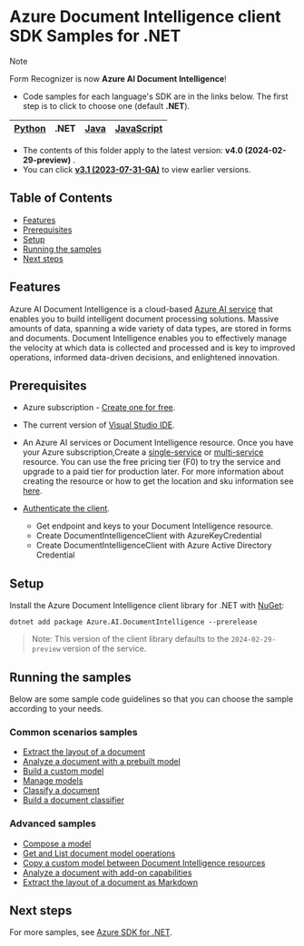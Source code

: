 # Azure Document Intelligence client SDK Samples for .NET
> [!NOTE]
> Form Recognizer is now **Azure AI Document Intelligence**!
- Code samples for each language's SDK are in the links below. The first step is to click to choose one (default **.NET**).

|[Python](../Python(v4.0))| .NET|[Java](../Java(v4.0))| [JavaScript](../JavaScript(v4.0))|
| --- | --- | --- | --- |

-  The contents of this folder apply to the latest version: **v4.0 (2024-02-29-preview)** . 
- You can click  **[v3.1 (2023-07-31-GA)](../../v3.1(2023-07-31-GA)/.NET(v3.1))**  to view earlier versions.
## **Table of Contents**

- [Features](#features)
- [Prerequisites](#prerequisites)
- [Setup](#setup)
- [Running the samples](#running-the-samples)
- [Next steps](#next-steps)

## **Features**
Azure AI Document Intelligence is a cloud-based [Azure AI service](https://learn.microsoft.com/en-us/azure/ai-services/?view=doc-intel-4.0.0) that enables you to build intelligent document processing solutions. Massive amounts of data, spanning a wide variety of data types, are stored in forms and documents. Document Intelligence enables you to effectively manage the velocity at which data is collected and processed and is key to improved operations, informed data-driven decisions, and enlightened innovation.

## **Prerequisites**
* Azure subscription - [Create one for free](https://azure.microsoft.com/free/ai-services/).
* The current version of [Visual Studio IDE](https://visualstudio.microsoft.com/vs/).

* An Azure AI services or Document Intelligence resource. Once you have your Azure subscription,Create a [single-service](https://aka.ms/single-service) or [multi-service](https://aka.ms/multi-service) resource. You can use the free pricing tier (F0) to try the service and upgrade to a paid tier for production later.
For more information about creating the resource or how to get the location and sku information see [here][cognitive_resource_cli].
* [Authenticate the client](https://github.com/Azure/azure-sdk-for-net/blob/main/sdk/documentintelligence/Azure.AI.DocumentIntelligence/README.md#authenticate-the-client).
  * Get endpoint and keys to your Document Intelligence resource.
  * Create DocumentIntelligenceClient with AzureKeyCredential
  * Create DocumentIntelligenceClient with Azure Active Directory Credential



## **Setup**

Install the Azure Document Intelligence client library for .NET with [NuGet][nuget]:

```dotnetcli
dotnet add package Azure.AI.DocumentIntelligence --prerelease
```
> Note: This version of the client library defaults to the `2024-02-29-preview` version of the service.


## **Running the samples**
Below are some sample code guidelines so that you can choose the sample according to your needs.


### Common scenarios samples
- [Extract the layout of a document](https://github.com/Azure/azure-sdk-for-net/tree/main/sdk/documentintelligence/Azure.AI.DocumentIntelligence/samples/Sample_ExtractLayout.md)
- [Analyze a document with a prebuilt model](https://github.com/Azure/azure-sdk-for-net/tree/main/sdk/documentintelligence/Azure.AI.DocumentIntelligence/samples/Sample_AnalyzeWithPrebuiltModel.md)
- [Build a custom model](https://github.com/Azure/azure-sdk-for-net/tree/main/sdk/documentintelligence/Azure.AI.DocumentIntelligence/samples/Sample_BuildCustomModel.md)
- [Manage models](https://github.com/Azure/azure-sdk-for-net/tree/main/sdk/documentintelligence/Azure.AI.DocumentIntelligence/samples/Sample_ManageModels.md)
- [Classify a document](https://github.com/Azure/azure-sdk-for-net/tree/main/sdk/documentintelligence/Azure.AI.DocumentIntelligence/samples/Sample_ClassifyDocument.md)
- [Build a document classifier](https://github.com/Azure/azure-sdk-for-net/tree/main/sdk/documentintelligence/Azure.AI.DocumentIntelligence/samples/Sample_BuildDocumentClassifier.md)

### Advanced samples
- [Compose a model](https://github.com/Azure/azure-sdk-for-net/tree/main/sdk/documentintelligence/Azure.AI.DocumentIntelligence/samples/Sample_ModelCompose.md)
- [Get and List document model operations](https://github.com/Azure/azure-sdk-for-net/tree/main/sdk/documentintelligence/Azure.AI.DocumentIntelligence/samples/Sample_GetAndListOperations.md)
- [Copy a custom model between Document Intelligence resources](https://github.com/Azure/azure-sdk-for-net/tree/main/sdk/documentintelligence/Azure.AI.DocumentIntelligence/samples/Sample_CopyCustomModel.md)
- [Analyze a document with add-on capabilities](https://github.com/Azure/azure-sdk-for-net/tree/main/sdk/documentintelligence/Azure.AI.DocumentIntelligence/samples/Sample_AddOnCapabilities.md)
- [Extract the layout of a document as Markdown](https://github.com/Azure/azure-sdk-for-net/tree/main/sdk/documentintelligence/Azure.AI.DocumentIntelligence/samples/Sample_ExtractLayoutAsMarkdown.md)


## **Next steps**
 For more samples, see [Azure SDK for .NET](https://github.com/Azure/azure-sdk-for-net/tree/main/sdk/documentintelligence/Azure.AI.DocumentIntelligence).



[cognitive_resource_cli]: https://docs.microsoft.com/azure/cognitive-services/cognitive-services-apis-create-account-cli
[nuget]: https://www.nuget.org/